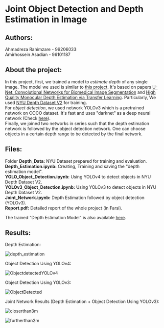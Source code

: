 # Joint Object Detection and Depth Estimation in Image

## Authors:
Ahmadreza Rahimzare - 99206033
<br> Amirhossein Asadian - 96101187

## About the project:
In this project, first, we trained a model to *estimate depth* of any single image. The model we used is similar to [this project](https://github.com/siddinc/monocular_depth_estimation). It's based on papers [U-Net: Convolutional Networks for Biomedical Image Segmentation](https://arxiv.org/abs/1505.04597) and [High Quality Monocular Depth Estimation via Transfer Learning](https://arxiv.org/abs/1812.11941). Particularly, We used [NYU Depth Dataset V2](https://cs.nyu.edu/~silberman/datasets/nyu_depth_v2.html) for training.
<br> For *object detection*, we used network YOLOv3 which is a pretrained network on COCO dataset. It's fast and uses "darknet" as a deep neural network (Check [here](https://pjreddie.com/darknet/yolo/)).
<br> Finally, we joined two networks in series such that the depth estimation network is followed by the object detection network. One can choose objects in a 
certain depth range to be detected by the final network.

## Files:
Folder **Depth_Data:** NYU Dataset prepared for training and evaluation.
<br>**Depth_Estimation.ipynb:** Creating, Training and saving the "depth estimation model".
<br> **YOLO_Object_Detection.ipynb:** Using YOLOv4 to detect objects in NYU Depth Dataset V2. 
<br> **YOLOv3_Object_Detection.ipynb:** Using YOLOv3 to detect objects in NYU Depth Dataset V2. 
<br> **Joint_Network.ipynb:** Depth Estimation followed by object detection (YOLOv3).
<br> **Report.pdf:** Detailed report of the whole project (in Farsi).

The trained "Depth Estimation Model" is also available [here](https://drive.google.com/drive/folders/1WwH5J9C5vVoIhgFO5PQyHodTGwUvEqZu?usp=sharing).

## Results:

Depth Estimation:

![depth_estimation](https://user-images.githubusercontent.com/94138466/152656702-6dd3f833-c0c6-4d53-9cef-d9161e83aaa8.png)

Object Detection Using YOLOv4:

![ObjectdetectedYOLOv4](https://user-images.githubusercontent.com/94138466/152656708-c5cde1aa-b7a6-431a-af74-942d9b821f20.png)

Object Detection Using YOLOv3:

![ObjectDetected](https://user-images.githubusercontent.com/94138466/152656704-0db9fd94-9aa6-4427-89d7-177d8045d5e4.png)


Joint Network Results (Depth Estimation + Object Detection Using YOLOv3):

![closerthan3m](https://user-images.githubusercontent.com/94138466/152656712-3918a385-9cf6-4515-85f4-2cb7745cd889.png)

![furtherthan2m](https://user-images.githubusercontent.com/94138466/152656714-6c117daa-ab89-440a-8d17-ec8ba8eaa18b.png)


